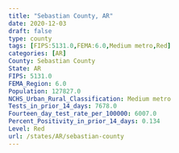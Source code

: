 ```yaml
---
title: "Sebastian County, AR"
date: 2020-12-03
draft: false
type: county
tags: [FIPS:5131.0,FEMA:6.0,Medium metro,Red]
categories: [AR]
County: Sebastian County
State: AR
FIPS: 5131.0
FEMA_Region: 6.0
Population: 127827.0
NCHS_Urban_Rural_Classification: Medium metro
Tests_in_prior_14_days: 7678.0
Fourteen_day_test_rate_per_100000: 6007.0
Percent_Positivity_in_prior_14_days: 0.134
Level: Red
url: /states/AR/sebastian-county
---
```



